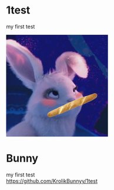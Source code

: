 # 1test
my first test

<img src="https://raw.githubusercontent.com/KrolikBunnyy/1test/main/2png.png" alt=""></img>
<h1>Bunny</h1>

<a>my first test <br> https://github.com/KrolikBunnyy/1test</a>

